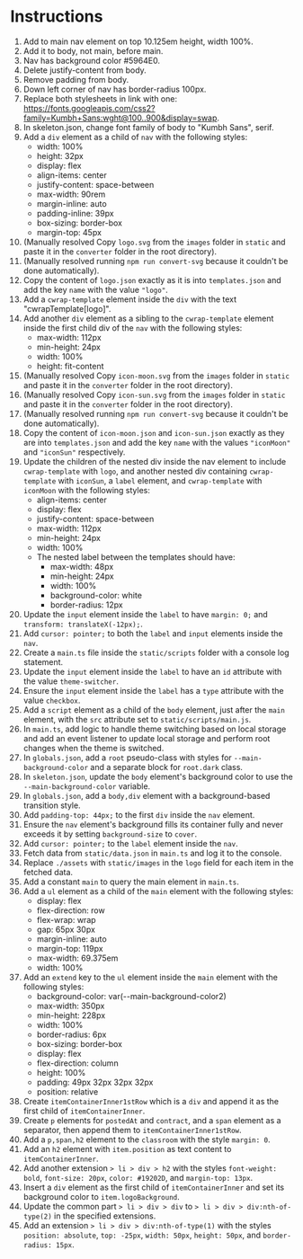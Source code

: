 # Instructions

1. Add to main nav element on top 10.125em height, width 100%.
2. Add it to body, not main, before main.
3. Nav has background color #5964E0.
4. Delete justify-content from body.
5. Remove padding from body.
6. Down left corner of nav has border-radius 100px.
7. Replace both stylesheets in link with one: <https://fonts.googleapis.com/css2?family=Kumbh+Sans:wght@100..900&display=swap>.
8. In skeleton.json, change font family of body to "Kumbh Sans", serif.
9. Add a `div` element as a child of `nav` with the following styles:
   - width: 100%
   - height: 32px
   - display: flex
   - align-items: center
   - justify-content: space-between
   - max-width: 90rem
   - margin-inline: auto
   - padding-inline: 39px
   - box-sizing: border-box
   - margin-top: 45px
10. (Manually resolved Copy `logo.svg` from the `images` folder in `static` and paste it in the `converter` folder in the root directory).
11. (Manually resolved running `npm run convert-svg` because it couldn't be done automatically).
12. Copy the content of `logo.json` exactly as it is into `templates.json` and add the key `name` with the value `"logo"`.
13. Add a `cwrap-template` element inside the `div` with the text "cwrapTemplate[logo]".
14. Add another `div` element as a sibling to the `cwrap-template` element inside the first child div of the `nav` with the following styles:
    - max-width: 112px
    - min-height: 24px
    - width: 100%
    - height: fit-content
15. (Manually resolved Copy `icon-moon.svg` from the `images` folder in `static` and paste it in the `converter` folder in the root directory).
16. (Manually resolved Copy `icon-sun.svg` from the `images` folder in `static` and paste it in the `converter` folder in the root directory).
17. (Manually resolved running `npm run convert-svg` because it couldn't be done automatically).
18. Copy the content of `icon-moon.json` and `icon-sun.json` exactly as they are into `templates.json` and add the key `name` with the values `"iconMoon"` and `"iconSun"` respectively.
19. Update the children of the nested div inside the nav element to include `cwrap-template` with `logo`, and another nested div containing `cwrap-template` with `iconSun`, a `label` element, and `cwrap-template` with `iconMoon` with the following styles:
    - align-items: center
    - display: flex
    - justify-content: space-between
    - max-width: 112px
    - min-height: 24px
    - width: 100%
    - The nested label between the templates should have:
      - max-width: 48px
      - min-height: 24px
      - width: 100%
      - background-color: white
      - border-radius: 12px
20. Update the `input` element inside the `label` to have `margin: 0;` and `transform: translateX(-12px);`.
21. Add `cursor: pointer;` to both the `label` and `input` elements inside the `nav`.
22. Create a `main.ts` file inside the `static/scripts` folder with a console log statement.
23. Update the `input` element inside the `label` to have an `id` attribute with the value `theme-switcher`.
24. Ensure the `input` element inside the `label` has a `type` attribute with the value `checkbox`.
25. Add a `script` element as a child of the `body` element, just after the `main` element, with the `src` attribute set to `static/scripts/main.js`.
26. In `main.ts`, add logic to handle theme switching based on local storage and add an event listener to update local storage and perform root changes when the theme is switched.
27. In `globals.json`, add a `root` pseudo-class with styles for `--main-background-color` and a separate block for `root.dark` class.
28. In `skeleton.json`, update the `body` element's background color to use the `--main-background-color` variable.
29. In `globals.json`, add a `body,div` element with a background-based transition style.
30. Add `padding-top: 44px;` to the first `div` inside the `nav` element.
31. Ensure the `nav` element's background fills its container fully and never exceeds it by setting `background-size` to `cover`.
32. Add `cursor: pointer;` to the `label` element inside the `nav`.
33. Fetch data from `static/data.json` in `main.ts` and log it to the console.
34. Replace `./assets` with `static/images` in the `logo` field for each item in the fetched data.
35. Add a constant `main` to query the main element in `main.ts`.
36. Add a `ul` element as a child of the `main` element with the following styles:
    - display: flex
    - flex-direction: row
    - flex-wrap: wrap
    - gap: 65px 30px
    - margin-inline: auto
    - margin-top: 119px
    - max-width: 69.375em
    - width: 100%
37. Add an `extend` key to the `ul` element inside the `main` element with the following styles:
    - background-color: var(--main-background-color2)
    - max-width: 350px
    - min-height: 228px
    - width: 100%
    - border-radius: 6px
    - box-sizing: border-box
    - display: flex
    - flex-direction: column
    - height: 100%
    - padding: 49px 32px 32px 32px
    - position: relative
38. Create `itemContainerInner1stRow` which is a `div` and append it as the first child of `itemContainerInner`.
39. Create `p` elements for `postedAt` and `contract`, and a `span` element as a separator, then append them to `itemContainerInner1stRow`.
40. Add a `p,span,h2` element to the `classroom` with the style `margin: 0`.
41. Add an `h2` element with `item.position` as text content to `itemContainerInner`.
42. Add another extension `> li > div > h2` with the styles `font-weight: bold`, `font-size: 20px`, `color: #19202D`, and `margin-top: 13px`.
43. Insert a `div` element as the first child of `itemContainerInner` and set its background color to `item.logoBackground`.
44. Update the common part `> li > div > div` to `> li > div > div:nth-of-type(2)` in the specified extensions.
45. Add an extension `> li > div > div:nth-of-type(1)` with the styles `position: absolute`, `top: -25px`, `width: 50px`, `height: 50px`, and `border-radius: 15px`.
